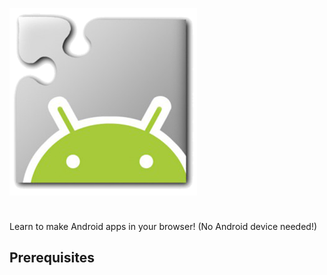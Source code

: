 <onlyinclude><includeonly>![App Inventor Logo](../files/App_inventor.png
"App Inventor Logo")

<div style="clear: both; height:10px;">

</div>

</includeonly>Learn to make Android apps in your browser\! (No Android
device needed\!)</onlyinclude>

## Prerequisites
